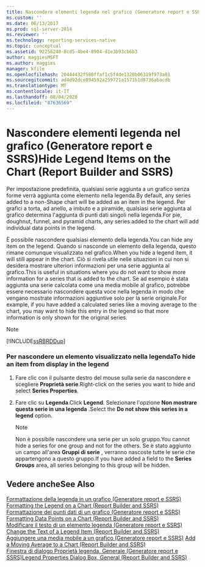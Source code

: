 ```yaml
---
title: Nascondere elementi legenda nel grafico (Generatore report e SSRS) | Microsoft Docs
ms.custom: ''
ms.date: 06/13/2017
ms.prod: sql-server-2014
ms.reviewer: ''
ms.technology: reporting-services-native
ms.topic: conceptual
ms.assetid: 92256240-0cd5-4be4-8904-d1e3b93cb6b3
author: maggiesMSFT
ms.author: maggies
manager: kfile
ms.openlocfilehash: 20444432f580ffaf1c5f4de1320b06319f973a01
ms.sourcegitcommit: ad4d92dce894592a259721a1571b1d8736abacdb
ms.translationtype: MT
ms.contentlocale: it-IT
ms.lasthandoff: 08/04/2020
ms.locfileid: "87636569"
---
```

# <a name="hide-legend-items-on-the-chart-report-builder-and-ssrs"></a><span data-ttu-id="94126-102">Nascondere elementi legenda nel grafico (Generatore report e SSRS)</span><span class="sxs-lookup"><span data-stu-id="94126-102">Hide Legend Items on the Chart (Report Builder and SSRS)</span></span>
  <span data-ttu-id="94126-103">Per impostazione predefinita, qualsiasi serie aggiunta a un grafico senza forme verrà aggiunta come elemento nella legenda.</span><span class="sxs-lookup"><span data-stu-id="94126-103">By default, any series added to a non-Shape chart will be added as an item in the legend.</span></span> <span data-ttu-id="94126-104">Per grafici a torta, ad anello, a imbuto e a piramide, qualsiasi serie aggiunta al grafico determina l'aggiunta di punti dati singoli nella legenda.</span><span class="sxs-lookup"><span data-stu-id="94126-104">For pie, doughnut, funnel, and pyramid charts, any series added to the chart will add individual data points in the legend.</span></span>  
  
 <span data-ttu-id="94126-105">È possibile nascondere qualsiasi elemento della legenda.</span><span class="sxs-lookup"><span data-stu-id="94126-105">You can hide any item on the legend.</span></span> <span data-ttu-id="94126-106">Quando si nasconde un elemento della legenda, questo rimane comunque visualizzato nel grafico.</span><span class="sxs-lookup"><span data-stu-id="94126-106">When you hide a legend item, it will still appear in the chart.</span></span> <span data-ttu-id="94126-107">Ciò si rivela utile nelle situazioni in cui non si desidera mostrare ulteriori informazioni per una serie aggiunta al grafico.</span><span class="sxs-lookup"><span data-stu-id="94126-107">This is useful in situations where you do not want to show more information for a series that is added to the chart.</span></span> <span data-ttu-id="94126-108">Se ad esempio è stata aggiunta una serie calcolata come una media mobile al grafico, potrebbe essere necessario nascondere questa voce nella legenda in modo che vengano mostrate informazioni aggiuntive solo per la serie originale.</span><span class="sxs-lookup"><span data-stu-id="94126-108">For example, if you have added a calculated series like a moving average to the chart, you may want to hide this entry in the legend so that more information is only shown for the original series.</span></span>  
  
> [!NOTE]  
>  [!INCLUDE[ssRBRDDup](../../includes/ssrbrddup-md.md)]  
  
### <a name="to-hide-an-item-from-display-in-the-legend"></a><span data-ttu-id="94126-109">Per nascondere un elemento visualizzato nella legenda</span><span class="sxs-lookup"><span data-stu-id="94126-109">To hide an item from display in the legend</span></span>  
  
1.  <span data-ttu-id="94126-110">Fare clic con il pulsante destro del mouse sulla serie da nascondere e scegliere **Proprietà serie**.</span><span class="sxs-lookup"><span data-stu-id="94126-110">Right-click on the series you want to hide and select **Series Properties**.</span></span>  
  
2.  <span data-ttu-id="94126-111">Fare clic su **Legenda**.</span><span class="sxs-lookup"><span data-stu-id="94126-111">Click **Legend**.</span></span> <span data-ttu-id="94126-112">Selezionare l'opzione **Non mostrare questa serie in una legenda** .</span><span class="sxs-lookup"><span data-stu-id="94126-112">Select the **Do not show this series in a legend** option.</span></span>  
  
    > [!NOTE]  
    >  <span data-ttu-id="94126-113">Non è possibile nascondere una serie per un solo gruppo.</span><span class="sxs-lookup"><span data-stu-id="94126-113">You cannot hide a series for one group and not for the others.</span></span> <span data-ttu-id="94126-114">Se è stato aggiunto un campo all'area **Gruppi di serie** , verranno nascoste tutte le serie che appartengono a questo gruppo.</span><span class="sxs-lookup"><span data-stu-id="94126-114">If you have added a field to the **Series Groups** area, all series belonging to this group will be hidden.</span></span>  
  
## <a name="see-also"></a><span data-ttu-id="94126-115">Vedere anche</span><span class="sxs-lookup"><span data-stu-id="94126-115">See Also</span></span>  
 <span data-ttu-id="94126-116">[Formattazione della legenda in un grafico &#40;Generatore report e SSRS&#41;](chart-legend-formatting-report-builder.md) </span><span class="sxs-lookup"><span data-stu-id="94126-116">[Formatting the Legend on a Chart &#40;Report Builder and SSRS&#41;](chart-legend-formatting-report-builder.md) </span></span>  
 <span data-ttu-id="94126-117">[Formattazione dei punti dati di un grafico &#40;Generatore report e SSRS&#41;](formatting-data-points-on-a-chart-report-builder-and-ssrs.md) </span><span class="sxs-lookup"><span data-stu-id="94126-117">[Formatting Data Points on a Chart &#40;Report Builder and SSRS&#41;](formatting-data-points-on-a-chart-report-builder-and-ssrs.md) </span></span>  
 <span data-ttu-id="94126-118">[Modificare il testo di un elemento legenda &#40;Generatore report e SSRS&#41;](chart-legend-change-item-text-report-builder.md) </span><span class="sxs-lookup"><span data-stu-id="94126-118">[Change the Text of a Legend Item &#40;Report Builder and SSRS&#41;](chart-legend-change-item-text-report-builder.md) </span></span>  
 <span data-ttu-id="94126-119">[Aggiungere una media mobile a un grafico &#40;Generatore report e SSRS&#41;](add-a-moving-average-to-a-chart-report-builder-and-ssrs.md) </span><span class="sxs-lookup"><span data-stu-id="94126-119">[Add a Moving Average to a Chart &#40;Report Builder and SSRS&#41;](add-a-moving-average-to-a-chart-report-builder-and-ssrs.md) </span></span>  
 [<span data-ttu-id="94126-120">Finestra di dialogo Proprietà legenda, Generale &#40;Generatore report e SSRS&#41;</span><span class="sxs-lookup"><span data-stu-id="94126-120">Legend Properties Dialog Box, General &#40;Report Builder and SSRS&#41;</span></span>](../legend-properties-dialog-box-general-report-builder-and-ssrs.md)  
  
  
